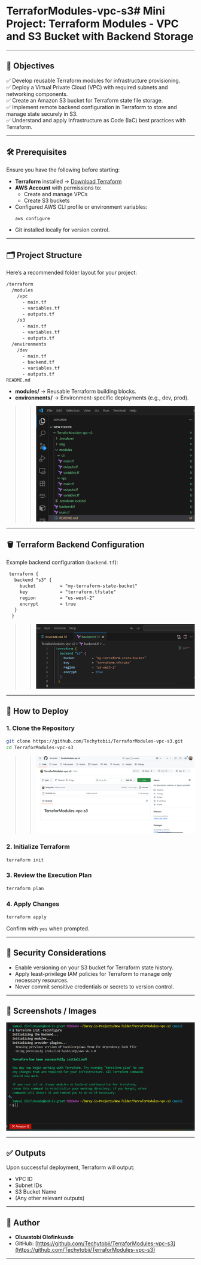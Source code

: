 # TerraforModules-vpc-s3# Mini Project: Terraform Modules - VPC and S3 Bucket with Backend Storage

---
## 🎯 Objectives

✅ Develop reusable Terraform modules for infrastructure provisioning.  
✅ Deploy a Virtual Private Cloud (VPC) with required subnets and networking components.  
✅ Create an Amazon S3 bucket for Terraform state file storage.  
✅ Implement remote backend configuration in Terraform to store and manage state securely in S3.  
✅ Understand and apply Infrastructure as Code (IaC) best practices with Terraform.

---

## 🛠️ Prerequisites

Ensure you have the following before starting:

- **Terraform** installed → [Download Terraform](https://developer.hashicorp.com/terraform/downloads)  
- **AWS Account** with permissions to:
  - Create and manage VPCs
  - Create S3 buckets
- Configured AWS CLI profile or environment variables:
  ```bash
  aws configure
  ```
- Git installed locally for version control.

---

## 🗂️ Project Structure

Here’s a recommended folder layout for your project:

```
/terraform
  /modules
    /vpc
      - main.tf
      - variables.tf
      - outputs.tf
    /s3
      - main.tf
      - variables.tf
      - outputs.tf
  /environments
    /dev
      - main.tf
      - backend.tf
      - variables.tf
      - outputs.tf
README.md
```

- **modules/** → Reusable Terraform building blocks.  
- **environments/** → Environment-specific deployments (e.g., dev, prod).

>> ![project-structure](./img/project-structure.png)

---

## 🪣 Terraform Backend Configuration

Example backend configuration (`backend.tf`):

```hcl
 terraform {
   backend "s3" {
     bucket         = "my-terraform-state-bucket"
     key            = "terraform.tfstate"
     region         = "us-west-2"
     encrypt        = true
   }
  }
```
>> ![backend-tf](./img/backend-tf.png)

---

## 🚀 How to Deploy

### 1. Clone the Repository

```bash
git clone https://github.com/Techytobii/TerraforModules-vpc-s3.git
cd TerraforModules-vpc-s3
```
>> ![git-clone](./img/git-repo.png)


### 2. Initialize Terraform

```bash
terraform init
```

### 3. Review the Execution Plan

```bash
terraform plan
```

### 4. Apply Changes

```bash
terraform apply
```

Confirm with `yes` when prompted.


---

## 🔐 Security Considerations

- Enable versioning on your S3 bucket for Terraform state history.
- Apply least-privilege IAM policies for Terraform to manage only necessary resources.
- Never commit sensitive credentials or secrets to version control.

---

## 📸 Screenshots / Images

![terraform-init](./img/terraform-init.png)

---

## ✅ Outputs

Upon successful deployment, Terraform will output:

- VPC ID
- Subnet IDs
- S3 Bucket Name
- (Any other relevant outputs)

---

## 👤 Author

- **Oluwatobi Olofinkuade**
- GitHub: [https://github.com/Techytobii/TerraforModules-vpc-s3](https://github.com/Techytobii/TerraforModules-vpc-s3)

---